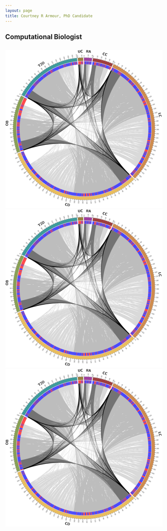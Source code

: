 ```yaml
---
layout: page
title: Courtney R Armour, PhD Candidate
---
```

<h2>Computational Biologist<h2>

<div class="row"> 
  <div class="column">
  	  <div class="container">
        <img src="/content/images/circos.png" class="img-responsive" style="max-width:100%;height:auto;">
  	  </div>
   </div>
  <div class="column"> 
      <div class="container">
        <img src="/content/images/circos.png" class="img-responsive" style="max-width:100%;height:auto;">
  	  </div>
  </div>
  <div class="column">
    	<div class="container">
        <img src="/content/images/circos.png" class="img-responsive" style="max-width:100%;height:auto;">
   	  </div>
    </a>
   </div>
</div>
